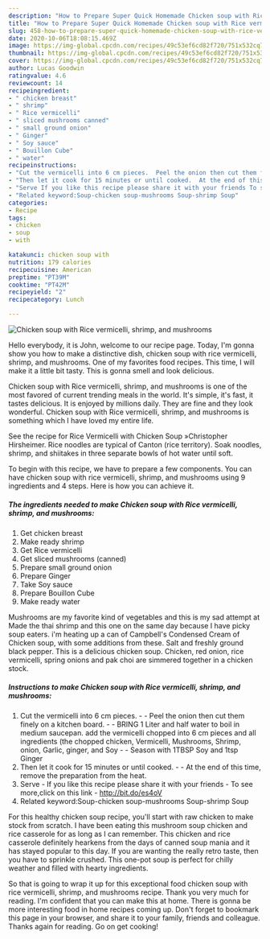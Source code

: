 ```yaml
---
description: "How to Prepare Super Quick Homemade Chicken soup with Rice vermicelli, shrimp, and mushrooms"
title: "How to Prepare Super Quick Homemade Chicken soup with Rice vermicelli, shrimp, and mushrooms"
slug: 458-how-to-prepare-super-quick-homemade-chicken-soup-with-rice-vermicelli-shrimp-and-mushrooms
date: 2020-10-06T18:08:15.469Z
image: https://img-global.cpcdn.com/recipes/49c53ef6cd82f720/751x532cq70/chicken-soup-with-rice-vermicelli-shrimp-and-mushrooms-recipe-main-photo.jpg
thumbnail: https://img-global.cpcdn.com/recipes/49c53ef6cd82f720/751x532cq70/chicken-soup-with-rice-vermicelli-shrimp-and-mushrooms-recipe-main-photo.jpg
cover: https://img-global.cpcdn.com/recipes/49c53ef6cd82f720/751x532cq70/chicken-soup-with-rice-vermicelli-shrimp-and-mushrooms-recipe-main-photo.jpg
author: Lucas Goodwin
ratingvalue: 4.6
reviewcount: 14
recipeingredient:
- " chicken breast"
- " shrimp"
- " Rice vermicelli"
- " sliced mushrooms canned"
- " small ground onion"
- " Ginger"
- " Soy sauce"
- " Bouillon Cube"
- " water"
recipeinstructions:
- "Cut the vermicelli into 6 cm pieces.  Peel the onion then cut them finely on a kitchen board.  BRING 1 Liter and half water to boil in medium saucepan. add the vermicelli chopped into 6 cm pieces and all ingredients (the chopped chicken, Vermicelli, Mushrooms, Shrimp, onion, Garlic, ginger, and Soy  Season with 1TBSP Soy and 1tsp Ginger"
- "Then let it cook for 15 minutes or until cooked.  At the end of this time, remove the preparation from the heat."
- "Serve If you like this recipe please share it with your friends To see more,click on this link http://bit.do/es4oV"
- "Related keyword:Soup-chicken soup-mushrooms Soup-shrimp Soup"
categories:
- Recipe
tags:
- chicken
- soup
- with

katakunci: chicken soup with 
nutrition: 179 calories
recipecuisine: American
preptime: "PT39M"
cooktime: "PT42M"
recipeyield: "2"
recipecategory: Lunch

---
```



![Chicken soup with Rice vermicelli, shrimp, and mushrooms](https://img-global.cpcdn.com/recipes/49c53ef6cd82f720/751x532cq70/chicken-soup-with-rice-vermicelli-shrimp-and-mushrooms-recipe-main-photo.jpg)

Hello everybody, it is John, welcome to our recipe page. Today, I'm gonna show you how to make a distinctive dish, chicken soup with rice vermicelli, shrimp, and mushrooms. One of my favorites food recipes. This time, I will make it a little bit tasty. This is gonna smell and look delicious.

Chicken soup with Rice vermicelli, shrimp, and mushrooms is one of the most favored of current trending meals in the world. It's simple, it's fast, it tastes delicious. It is enjoyed by millions daily. They are fine and they look wonderful. Chicken soup with Rice vermicelli, shrimp, and mushrooms is something which I have loved my entire life.

See the recipe for Rice Vermicelli with Chicken Soup »Christopher Hirsheimer. Rice noodles are typical of Canton (rice territory). Soak noodles, shrimp, and shiitakes in three separate bowls of hot water until soft.


To begin with this recipe, we have to prepare a few components. You can have chicken soup with rice vermicelli, shrimp, and mushrooms using 9 ingredients and 4 steps. Here is how you can achieve it.

<!--inarticleads1-->

##### The ingredients needed to make Chicken soup with Rice vermicelli, shrimp, and mushrooms:

1. Get  chicken breast
1. Make ready  shrimp
1. Get  Rice vermicelli
1. Get  sliced mushrooms (canned)
1. Prepare  small ground onion
1. Prepare  Ginger
1. Take  Soy sauce
1. Prepare  Bouillon Cube
1. Make ready  water


Mushrooms are my favorite kind of vegetables and this is my sad attempt at Made the thai shrimp and this one on the same day because I have picky soup eaters. i&#39;m heating up a can of Campbell&#39;s Condensed Cream of Chicken soup, with some additions from these. Salt and freshly ground black pepper. This is a delicious chicken soup. Chicken, red onion, rice vermicelli, spring onions and pak choi are simmered together in a chicken stock. 

<!--inarticleads2-->

##### Instructions to make Chicken soup with Rice vermicelli, shrimp, and mushrooms:

1. Cut the vermicelli into 6 cm pieces. -  - Peel the onion then cut them finely on a kitchen board. -  - BRING 1 Liter and half water to boil in medium saucepan. add the vermicelli chopped into 6 cm pieces and all ingredients (the chopped chicken, Vermicelli, Mushrooms, Shrimp, onion, Garlic, ginger, and Soy -  - Season with 1TBSP Soy and 1tsp Ginger
1. Then let it cook for 15 minutes or until cooked. -  - At the end of this time, remove the preparation from the heat.
1. Serve - If you like this recipe please share it with your friends - To see more,click on this link - http://bit.do/es4oV
1. Related keyword:Soup-chicken soup-mushrooms Soup-shrimp Soup


For this healthy chicken soup recipe, you&#39;ll start with raw chicken to make stock from scratch. I have been eating this mushroom soup chicken and rice casserole for as long as I can remember. This chicken and rice casserole definitely hearkens from the days of canned soup mania and it has stayed popular to this day. If you are wanting the really retro taste, then you have to sprinkle crushed. This one-pot soup is perfect for chilly weather and filled with hearty ingredients. 

So that is going to wrap it up for this exceptional food chicken soup with rice vermicelli, shrimp, and mushrooms recipe. Thank you very much for reading. I'm confident that you can make this at home. There is gonna be more interesting food in home recipes coming up. Don't forget to bookmark this page in your browser, and share it to your family, friends and colleague. Thanks again for reading. Go on get cooking!
